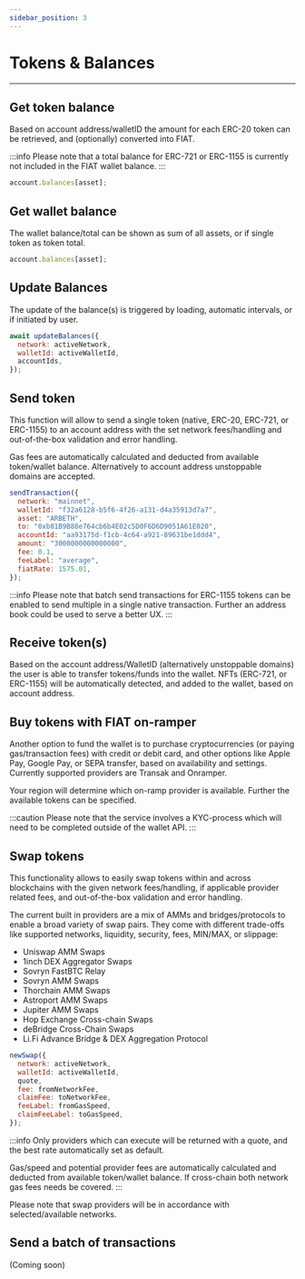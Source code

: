 ```yaml
---
sidebar_position: 3
---
```


# Tokens & Balances

---

## Get token balance

Based on account address/walletID the amount for each ERC-20 token can be retrieved, and (optionally) converted into FIAT.

:::info
Please note that a total balance for ERC-721 or ERC-1155 is currently not included in the FIAT wallet balance.
:::

```javascript
account.balances[asset];
```

## Get wallet balance

The wallet balance/total can be shown as sum of all assets, or if single token as token total.

```javascript
account.balances[asset];
```

## Update Balances

The update of the balance(s) is triggered by
loading,
automatic intervals, or
if initiated by user.

```javascript
await updateBalances({
  network: activeNetwork,
  walletId: activeWalletId,
  accountIds,
});
```

## Send token

This function will allow to send a single token (native, ERC-20, ERC-721, or ERC-1155) to an account address with the set network fees/handling and out-of-the-box validation and error handling.

Gas fees are automatically calculated and deducted from available token/wallet balance. Alternatively to account address unstoppable domains are accepted.

```javascript
sendTransaction({
  network: "mainnet",
  walletId: "f32a6128-b5f6-4f26-a131-d4a35913d7a7",
  asset: "ARBETH",
  to: "0xb81B9B88e764cb6b4E02c5D0F6D6D9051A61E020",
  accountId: "aa93175d-f1cb-4c64-a921-89631be1ddd4",
  amount: "3000000000000000",
  fee: 0.1,
  feeLabel: "average",
  fiatRate: 1575.01,
});
```

:::info
Please note that batch send transactions for ERC-1155 tokens can be enabled to send multiple in a single native transaction. Further an address book could be used to serve a better UX.
:::

## Receive token(s)

Based on the account address/WalletID (alternatively unstoppable domains) the user is able to transfer tokens/funds into the wallet.
NFTs (ERC-721, or ERC-1155) will be automatically detected, and added to the wallet, based on account address.

## Buy tokens with FIAT on-ramper

Another option to fund the wallet is to purchase cryptocurrencies (or paying gas/transaction fees) with credit or debit card, and other options like Apple Pay, Google Pay, or SEPA transfer, based on availability and settings. Currently supported providers are Transak and Onramper.

Your region will determine which on-ramp provider is available. Further the available tokens can be specified.

:::caution
Please note that the service involves a KYC-process which will need to be completed outside of the wallet API.
:::

## Swap tokens

This functionality allows to easily swap tokens within and across blockchains with the given network fees/handling, if applicable provider related fees, and out-of-the-box validation and error handling.

The current built in providers are a mix of AMMs and bridges/protocols to enable a broad variety of swap pairs. They come with different trade-offs like supported networks, liquidity, security, fees, MIN/MAX, or slippage:

- Uniswap AMM Swaps
- 1inch DEX Aggregator Swaps
- Sovryn FastBTC Relay
- Sovryn AMM Swaps
- Thorchain AMM Swaps
- Astroport AMM Swaps
- Jupiter AMM Swaps
- Hop Exchange Cross-chain Swaps
- deBridge Cross-Chain Swaps
- Li.Fi Advance Bridge & DEX Aggregation Protocol

```javascript
newSwap({
  network: activeNetwork,
  walletId: activeWalletId,
  quote,
  fee: fromNetworkFee,
  claimFee: toNetworkFee,
  feeLabel: fromGasSpeed,
  claimFeeLabel: toGasSpeed,
});
```

:::info
Only providers which can execute will be returned with a quote, and the best rate automatically set as default.

Gas/speed and potential provider fees are automatically calculated and deducted from available token/wallet balance. If cross-chain both network gas fees needs be covered.
:::

Please note that swap providers will be in accordance with selected/available networks.

## Send a batch of transactions

(Coming soon)
